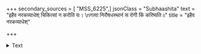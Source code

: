 +++
secondary_sources = [ "MSS_6225",]
jsonClass = "Subhaashita"
text = "इहैव नरकव्याधेश् चिकित्सां न करोति यः।  \nगत्वा निरौषधस्थानं स रोगी किं करिष्यति॥"
title = "इहैव नरकव्याधेश्"

+++

<details><summary>Text</summary>

इहैव नरकव्याधेश् चिकित्सां न करोति यः।  
गत्वा निरौषधस्थानं स रोगी किं करिष्यति॥
</details>
